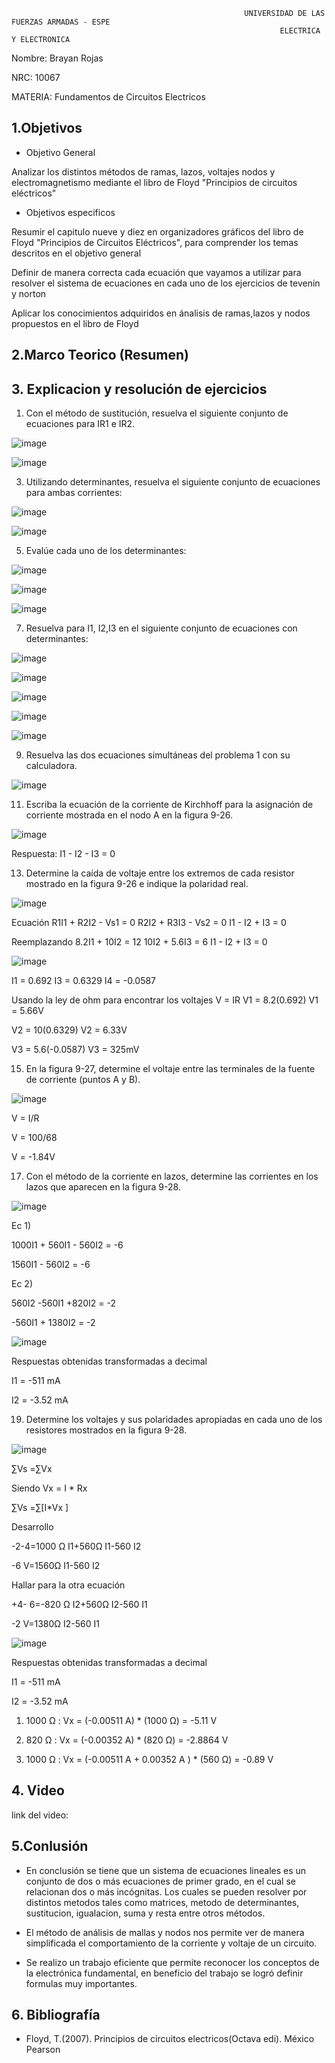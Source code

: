                                                         UNIVERSIDAD DE LAS FUERZAS ARMADAS - ESPE
                                                                ELECTRICA Y ELECTRONICA

Nombre: Brayan Rojas

NRC: 10067

MATERIA: Fundamentos de Circuitos Electricos 

## 1.Objetivos


* Objetivo General

Analizar los distintos métodos de ramas, lazos, voltajes nodos y electromagnetismo mediante el libro de Floyd "Principios de circuitos eléctricos" 


* Objetivos especificos

Resumir el capitulo nueve y diez en organizadores gráficos del libro de Floyd "Principios de Circuitos Eléctricos", para comprender los temas descritos en el objetivo general 

Definir de manera correcta cada ecuación que vayamos a utilizar para resolver el sistema de ecuaciones en cada uno de los ejercicios de tevenin y norton

Aplicar los conocimientos adquiridos en ánalisis de ramas,lazos y nodos propuestos en el libro de Floyd

## 2.Marco Teorico (Resumen)

## 3. Explicacion y resolución de ejercicios

1. Con el método de sustitución, resuelva el siguiente conjunto de ecuaciones para IR1 e IR2.

![image](https://user-images.githubusercontent.com/116810935/209013918-fb46566a-0c1f-4a2c-a5ae-e41f87c3752c.png)

![image](https://user-images.githubusercontent.com/116810935/209015258-529a2930-3f4c-4693-b714-68fa73cf7c8a.png)

3. Utilizando determinantes, resuelva el siguiente conjunto de ecuaciones para ambas corrientes:

![image](https://user-images.githubusercontent.com/116810935/209015455-4e95b0bb-9932-4907-a299-74f706c3806b.png)

![image](https://user-images.githubusercontent.com/116810935/209016005-ab000944-b0b2-4414-b6b2-5c2b7c72c913.png)

5. Evalúe cada uno de los determinantes:

![image](https://user-images.githubusercontent.com/116810935/209017248-67cab316-f461-4ffe-a7e9-c2e7eef3122f.png)

![image](https://user-images.githubusercontent.com/116810935/209017286-f11cee00-f032-40ee-a940-1f31139d03aa.png)

![image](https://user-images.githubusercontent.com/116810935/209018428-459a5801-7626-456a-87be-8112a758e1ed.png)

7. Resuelva para I1, I2,I3 en el siguiente conjunto de ecuaciones con determinantes:

![image](https://user-images.githubusercontent.com/116810935/209020188-cccbdba2-af4a-4e9d-a34d-81f229978a24.png)

![image](https://user-images.githubusercontent.com/116810935/209020634-498ea92d-72de-4180-9674-c3bf01048d17.png)

![image](https://user-images.githubusercontent.com/116810935/209020652-f4bc0274-2325-4492-8903-0472791a0916.png)

![image](https://user-images.githubusercontent.com/116810935/209020695-db5020bb-fdee-41d3-a33c-3b09458e5b4c.png)

![image](https://user-images.githubusercontent.com/116810935/209020715-64fbcd81-1650-43ad-b6dd-da62924081f4.png)

9. Resuelva las dos ecuaciones simultáneas del problema 1 con su calculadora.

![image](https://user-images.githubusercontent.com/116810935/209020888-dbd4b28d-2292-46c1-9b3e-a4660f994902.png)

11. Escriba la ecuación de la corriente de Kirchhoff para la asignación de corriente mostrada en el nodo A
en la figura 9-26.

![image](https://user-images.githubusercontent.com/116810935/209021168-cd15056f-b89c-4d77-a3d2-480863b2535b.png)

Respuesta: I1 - I2 - I3 = 0

13. Determine la caída de voltaje entre los extremos de cada resistor mostrado en la figura 9-26 e indique
la polaridad real.

![image](https://user-images.githubusercontent.com/116810935/209022089-97597374-8720-470b-a92c-6919ba3e4df9.png)

Ecuación
R1I1 + R2I2 - Vs1 = 0
R2I2 + R3I3 - Vs2 = 0
I1 - I2 + I3 = 0

Reemplazando
8.2I1 + 10I2 = 12
10I2 + 5.6I3 = 6
I1 - I2 + I3 = 0

![image](https://user-images.githubusercontent.com/116810935/209022342-57cf3191-3e5d-481f-acdc-3a847bcb2317.png)

I1 = 0.692
I3 = 0.6329
I4 = -0.0587

Usando la ley de ohm para encontrar los voltajes V = IR
V1 = 8.2(0.692)
V1 = 5.66V

V2 = 10(0.6329)
V2 = 6.33V

V3 = 5.6(-0.0587)
V3 = 325mV

15. En la figura 9-27, determine el voltaje entre las terminales de la fuente de corriente (puntos A y B). 

![image](https://user-images.githubusercontent.com/116810935/209021411-d99ef15e-a892-46e3-b16e-06618576f470.png)

V = I/R

V = 100/68

V = -1.84V

17. Con el método de la corriente en lazos, determine las corrientes en los lazos que aparecen en la figura 9-28.

![image](https://user-images.githubusercontent.com/116810935/209022834-a8ab5451-26db-457d-a09f-d2bcb01f511b.png)

Ec 1)

1000I1 + 560I1 - 560I2 = -6

1560I1 - 560I2 = -6

Ec 2)

560I2 -560I1 +820I2 = -2

-560I1 + 1380I2 = -2

![image](https://user-images.githubusercontent.com/116810935/209023180-82d289f5-16ec-41c3-9959-b9731f3c4b89.png)

Respuestas obtenidas transformadas a decimal

I1 = -511 mA

I2 = -3.52 mA

19. Determine los voltajes y sus polaridades apropiadas en cada uno de los resistores mostrados en la figura 9-28.

![image](https://user-images.githubusercontent.com/116810935/209023370-63f8297c-ec78-4bb6-b1c0-657c6a34e9c6.png)


∑Vs =∑Vx

Siendo Vx = I * Rx

∑Vs =∑[I*Vx ]

Desarrollo

-2-4=1000 Ω I1+560Ω I1-560 I2

-6 V=1560Ω I1-560 I2

Hallar para la otra ecuación

+4- 6=-820 Ω I2+560Ω I2-560 I1

-2 V=1380Ω I2-560 I1

![image](https://user-images.githubusercontent.com/116810935/209023180-82d289f5-16ec-41c3-9959-b9731f3c4b89.png)

Respuestas obtenidas transformadas a decimal

I1 = -511 mA

I2 = -3.52 mA

1) 1000 Ω : Vx = (-0.00511 A) * (1000 Ω) = -5.11 V

2) 820 Ω : Vx = (-0.00352 A) * (820 Ω) = -2.8864 V

3) 1000 Ω : Vx = (-0.00511 A + 0.00352 A ) * (560 Ω) = -0.89 V

 ## 4. Video
 
 link del video: 
 
 ## 5.Conlusión 
 
 * En conclusión se tiene que un sistema de ecuaciones lineales es un conjunto de dos o más ecuaciones de primer grado, en el cual se relacionan dos o más incógnitas. Los cuales se pueden resolver por distintos metodos tales como matrices, metodo de determinantes, sustitucion, igualacion, suma y resta entre otros métodos.

* El método de análisis de mallas y nodos nos permite ver de manera simplificada el comportamiento de la corriente y voltaje de un circuito.
  
* Se realizo un trabajo eficiente que permite reconocer los conceptos de la electrónica fundamental, en beneficio del trabajo se logró definir formulas muy importantes.


## 6. Bibliografía

* Floyd, T.(2007). Principios de circuitos electricos(Octava edi). México Pearson
